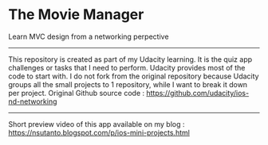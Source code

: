 # The Movie Manager

Learn MVC design from a networking perpective

*****
This repository is created as part of my Udacity learning. It is the quiz app challenges or tasks that I need to perform. Udacity provides most of the code to start with. I do not fork from the original repository because Udacity groups all the small projects to 1 repository, while I want to break it down per project.
Original Github source code : https://github.com/udacity/ios-nd-networking
*****
Short preview video of this app available on my blog : https://nsutanto.blogspot.com/p/ios-mini-projects.html
